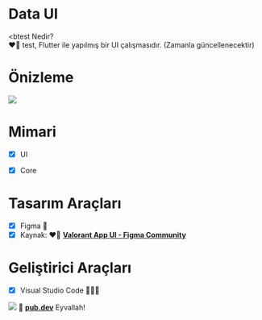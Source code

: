 # Data UI

<btest Nedir?</b>
<br>
❤️‍🔥 test, Flutter ile yapılmış bir UI çalışmasıdır.
(Zamanla güncellenecektir)


# Önizleme
![](https://i.hizliresim.com/f8c0btv.PNG)


# Mimari

- [x] UI
- [x] Core


# Tasarım Araçları

- [x] Figma 🎨
- [x] Kaynak: ❤️‍🔥 <a href="https://www.figma.com/file/rNKHNvlyvGvECX3ekiVVXW/Valorant---Game-Guide-App-(Community)?node-id=267%3A285" target="_blank"><b>Valorant App UI - Figma Community</b>
</a>




# Geliştirici Araçları

- [x] Visual Studio Code 👨🏼‍💻

<img src="https://media0.giphy.com/media/fvfRNXU8gkH0sLvDzQ/giphy.gif?cid=6c09b9523b4db55d503152e134a0595896b0fabf39e55631&rid=giphy.gif&ct=g" />
💙 <a href="https://pub.dev/" target="_blank"><b>pub.dev</b></a> Eyvallah!
